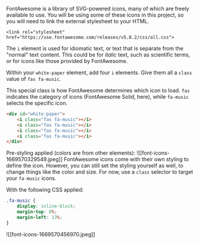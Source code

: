FontAwesome is a library of SVG-powered icons, many of which are freely available to use. You will be using some of these icons in this project, so you will need to link the external stylesheet to your HTML.
```
<link rel="stylesheet" href="https://use.fontawesome.com/releases/v5.8.2/css/all.css">
```

The `i` element is used for idiomatic text, or text that is separate from the "normal" text content. This could be for _italic_ text, such as scientific terms, or for icons like those provided by FontAwesome.

Within your `white-paper` element, add four `i` elements. Give them all a `class` value of `fas fa-music`.

This special class is how FontAwesome determines which icon to load. `fas` indicates the category of icons (FontAwesome Solid, here), while `fa-music` selects the specific icon.

```html
<div id="white-paper">
	<i class="fas fa-music"></i>
	<i class="fas fa-music"></i>
	<i class="fas fa-music"></i>
	<i class="fas fa-music"></i>
</div>
```
Pre-styling applied (colors are from other elements):
![[font-icons-1669570329549.jpeg]]
FontAwesome icons come with their own styling to define the icon. However, you can still set the styling yourself as well, to change things like the color and size. For now, use a `class` selector to target your `fa-music` icons.

With the following CSS applied:
```css
.fa-music {
	display: inline-block;
	margin-top: 8%;
	margin-left: 13%;
}
```

![[font-icons-1669570456970.jpeg]]

